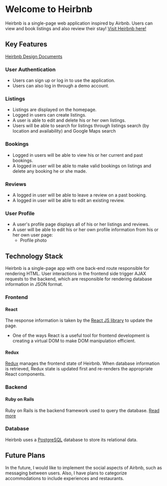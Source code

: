 # Welcome to Heirbnb

Heirbnb is a single-page web application inspired by Airbnb. Users can view and book listings and also review their stay! <a href="https://heirbeenbee.herokuapp.com" target="_blank">Visit Heirbnb here!</a>

## Key Features

[Heirbnb Design Documents](https://github.com/kevinchen93/heirbnb/wiki/)

### User Authentication
  * Users can sign up or log in to use the application.
  * Users can also log in through a demo account.

### Listings
  * Listings are displayed on the homepage.
  * Logged in users can create listings.
  * A user is able to edit and delete his or her own listings.
  * Users will be able to search for listings through listings search (by location and availability) and Google Maps search

### Bookings
  * Logged in users will be able to view his or her current and past bookings.
  * A logged in user will be able to make valid bookings on listings and delete any booking he or she made.

### Reviews
  * A logged in user will be able to leave a review on a past booking.
  * A logged in user will be able to edit an existing review.

### User Profile
  * A user's profile page displays all of his or her listings and reviews.
  * A user will be able to edit his or her own profile information from his or her own user page:
    * Profile photo

## Technology Stack
Heirbnb is a single-page app with one back-end route responsible for rendering HTML. User interactions in the frontend side trigger AJAX requests to the backend, which are responsible for rendering database information in JSON format.

### Frontend
#### React
The response information is taken by the [React JS library](https://reactjs.org/) to update the page.
  * One of the ways React is a useful tool for frontend development is creating a virtual DOM to make DOM manipulation efficient.

#### Redux
[Redux](https://redux.js.org/) manages the frontend state of Heirbnb. When database information is retrieved, Redux state is updated first and re-renders the appropriate React components.

### Backend

#### Ruby on Rails

Ruby on Rails is the backend framework used to query the database. [Read more](https://rubyonrails.org/)

### Database

Heirbnb uses a [PostgreSQL](https://www.postgresql.org/) database to store its relational data.

## Future Plans
In the future, I would like to implement the social aspects of Airbnb, such as messaging between users. Also, I have plans to categorize accommodations to include experiences and restaurants.
